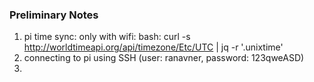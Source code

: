 ### Preliminary Notes
1. pi time sync: only with wifi: bash: curl -s http://worldtimeapi.org/api/timezone/Etc/UTC | jq -r '.unixtime'
2. connecting to pi using SSH (user: ranavner, password: 123qweASD)
3. 